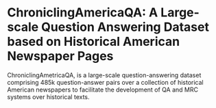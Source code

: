 # ChroniclingAmericaQA: A Large-scale Question Answering Dataset based on Historical American Newspaper Pages

ChroniclingAmetricaQA, is a large-scale question-answering dataset comprising 485k question-answer pairs over a collection of historical American newspapers to facilitate the development of QA and MRC systems over historical texts.
